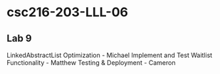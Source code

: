 # csc216-203-LLL-06

## Lab 9
LinkedAbstractList Optimization - Michael 
Implement and Test Waitlist Functionality - Matthew 
Testing & Deployment - Cameron
